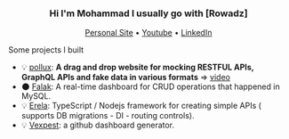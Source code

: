 <h3 align="center">Hi I'm Mohammad I usually go with [Rowadz]</h3>

<p align="center">
  <a href="https://rowadz.com/">Personal Site</a> •
  <a href="https://www.youtube.com/channel/UC1Uw_GN4sodGisimwZNzMoA">Youtube</a> •
  <a href="https://www.linkedin.com/in/mohammed-al-rowad/">LinkedIn</a>
</p>

<!--

<img 
  align="right"
  src="https://github-readme-stats.vercel.app/api?username=MohammedAl-rowad&show_icons=true&theme=prussian&include_all_commits=true&count_private=true&langs_count=true"
/>
-->

Some projects I built
- 💡 [pollux](https://mohammedal-rowad.github.io/pollux/): **A drag and drop website for mocking RESTFUL APIs, GraphQL APIs and fake data in various formats** => [video](https://youtu.be/4Kwv98RDoSM)
- 🌑 [Falak](https://github.com/MohammedAl-Rowad/Falak): A real-time dashboard for CRUD operations that happened in MySQL.
- 💡 [Erela](https://mohammedal-rowad.github.io/Erela/#/): TypeScript / Nodejs framework for creating simple APIs ( supports DB migrations - DI - routing controls).
- 💡 [Vexpest](https://mohammedal-rowad.github.io/vexpest_V2/#/): a github dashboard generator.


<!--
## Stuff I work with


![JavaScript](https://img.shields.io/badge/JavaScript-172f45?logo=JavaScript)
![TypeScript](https://img.shields.io/badge/TypeScript-172f45?logo=TypeScript)
![python](https://img.shields.io/badge/python-172f45?logo=python)
![nodejs](https://img.shields.io/badge/nodejs-172f45?logo=nodejs)
![django](https://img.shields.io/badge/django-172f45?logo=django)
![NestJs](https://img.shields.io/badge/NestJs-172f45?logo=NestJs)
![docker](https://img.shields.io/badge/docker-172f45?logo=docker)
![SQL](https://img.shields.io/badge/SQL-172f45?logo=sql)
![react](https://img.shields.io/badge/react-172f45?logo=react)
![git](https://img.shields.io/badge/git-172f45?logo=git)
![redux](https://img.shields.io/badge/redux-172f45?logo=redux)
![angular](https://img.shields.io/badge/angular-172f45?logo=angular)

!-->
